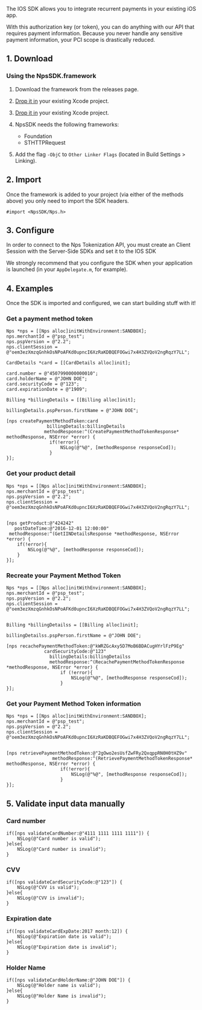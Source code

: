 The IOS SDK allows you to integrate recurrent payments in your existing iOS app.

With this authorization key (or token), you can do anything with our API that requires payment information. Because you never handle any sensitive payment information, your PCI scope is drastically reduced.

##  1. Download
###  Using the NpsSDK.framework
1. Download the framework from the releases page.
2. <a href="https://developer.apple.com/library/ios/recipes/xcode_help-structure_navigator/articles/Adding_a_Framework.html" target="_blank">Drop it in</a> your existing Xcode project.
2. [Drop it in](https://developer.apple.com/library/ios/recipes/xcode_help-structure_navigator/articles/Adding_a_Framework.html) your existing Xcode project.
3. NpsSDK needs the following frameworks:
    - Foundation
    - STHTTPRequest


4. Add the flag `-ObjC` to `Other Linker Flags` (located in Build Settings > Linking).

##  2. Import

Once the framework is added to your project (via either of the methods above) you only need to import the SDK headers.

```obj-c
#import <NpsSDK/Nps.h>
```

##  3. Configure
In order to connect to the Nps Tokenization API, you must create an Client Session with the Server-Side SDKs and set it to the IOS SDK

We strongly recommend that you configure the SDK when your application is launched (in your `AppDelegate.m`, for example).

##  4. Examples
Once the SDK is imported and configured, we can start building stuff with it!
###  Get a payment method token

```obj-c
Nps *nps = [[Nps alloc]initWithEnvironment:SANDBOX];
nps.merchantId = @"psp_test";
nps.pspVersion = @"2.2";
nps.clientSession = @"oem3ezXmzqGnhkOsNPoAFKd0upncI6XzRaKDBQEFOGwi7x4H3ZVQoV2ngRqzY7LL";

CardDetails *card = [[CardDetails alloc]init];

card.number = @"4507990000000010";
card.holderName = @"JOHN DOE";
card.securityCode = @"123";
card.expirationDate = @"1909";

Billing *billingDetails = [[Billing alloc]init];

billingDetails.pspPerson.firstName = @"JOHN DOE";

[nps createPaymentMethodToken:card
               billingDetails:billingDetails
              methodResponse:^(CreatePaymentMethodTokenResponse* methodResponse, NSError *error) {
                if(!error){
                    NSLog(@"%@", [methodResponse responseCod]);
                }
}];
```

###  Get your product detail

```obj-c
Nps *nps = [[Nps alloc]initWithEnvironment:SANDBOX];
nps.merchantId = @"psp_test";
nps.pspVersion = @"2.2";
nps.clientSession = @"oem3ezXmzqGnhkOsNPoAFKd0upncI6XzRaKDBQEFOGwi7x4H3ZVQoV2ngRqzY7LL";


[nps getProduct:@"424242"
   postDateTime:@"2016-12-01 12:00:00"
 methodResponse:^(GetIINDetailsResponse *methodResponse, NSError *error) {
    if(!error){
        NSLog(@"%@", [methodResponse responseCod]);
    }
}];

```

###  Recreate your Payment Method Token 

```obj-c
Nps *nps = [[Nps alloc]initWithEnvironment:SANDBOX];
nps.merchantId = @"psp_test";
nps.pspVersion = @"2.2";
nps.clientSession = @"oem3ezXmzqGnhkOsNPoAFKd0upncI6XzRaKDBQEFOGwi7x4H3ZVQoV2ngRqzY7LL";


Billing *billingDetailss = [[Billing alloc]init];

billingDetailss.pspPerson.firstName = @"JOHN DOE";

[nps recachePaymentMethodToken:@"kWRZGcAxy5D7MoB6BDACugHYrlFzP9Eg"
              cardSecurityCode:@"123"
                billingDetails:billingDetailss
                methodResponse:^(RecachePaymentMethodTokenResponse *methodResponse, NSError *error) {
                    if (!error){
                        NSLog(@"%@", [methodResponse responseCod]);
                    }
}];
```

###  Get your Payment Method Token information
```obj-c
Nps *nps = [[Nps alloc]initWithEnvironment:SANDBOX];
nps.merchantId = @"psp_test";
nps.pspVersion = @"2.2";
nps.clientSession = @"oem3ezXmzqGnhkOsNPoAFKd0upncI6XzRaKDBQEFOGwi7x4H3ZVQoV2ngRqzY7LL";


[nps retrievePaymentMethodToken:@"2gOwo2esUsfZwFRy2QxqppRN0H0tHZ9v"
                 methodResponse:^(RetrievePaymentMethodTokenResponse* methodResponse, NSError *error) {
                    if(!error){
                        NSLog(@"%@", [methodResponse responseCod]);
                    }
}];
```

##  5. Validate input data manually

###  Card number

```obj-c
if([nps validateCardNumber:@"4111 1111 1111 1111"]) {
    NSLog(@"Card number is valid");
}else{
    NSLog(@"Card number is invalid");
}
```

###  CVV

```obj-c
if([nps validateCardSecurityCode:@"123"]) {
    NSLog(@"CVV is valid");
}else{
    NSLog(@"CVV is invalid");
}
```

###  Expiration date

```obj-c
if([nps validateCardExpDate:2017 month:12]) {
    NSLog(@"Expiration date is valid");
}else{
    NSLog(@"Expiration date is invalid");
}
```

###  Holder Name

```obj-c
if([nps validateCardHolderName:@"JOHN DOE"]) {
    NSLog(@"Holder name is valid");
}else{
    NSLog(@"Holder Name is invalid");
}
```
